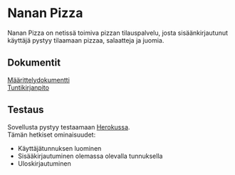 # Nanan Pizza
Nanan Pizza on netissä toimiva pizzan tilauspalvelu, josta sisäänkirjautunut käyttäjä pystyy tilaamaan pizzaa, salaatteja ja juomia.  
  
## Dokumentit
[Määrittelydokumentti](https://github.com/Na-na13/Nanan-Pizza/blob/master/dokumentaatiot/maarittelydokumentti.md)  
[Tuntikirjanpito](https://github.com/Na-na13/Nanan-Pizza/blob/master/dokumentaatiot/tuntikirjanpito.md)

## Testaus  
Sovellusta pystyy testaamaan [Herokussa](https://nanan-pizza.herokuapp.com/).  
Tämän hetkiset ominaisuudet:
- Käyttäjätunnuksen luominen
- Sisääkirjautuminen olemassa olevalla tunnuksella
- Uloskirjautuminen
